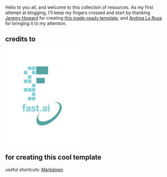 
Hello to you all, and welcome to this collection of resources. As my first attempt at blogging, I'll keep my fingers crossed and start by thanking [Jeremy Howard](https://twitter.com/jeremyphoward) for creating [this made-ready template](https://www.fast.ai/2020/01/16/fast_template), and [Andrea La Rosa](https://twitter.com/larosaandrea) for bringing it to my attention.

## credits to

![Image of fast.ai logo](images/logo.png)

## for creating this cool template


useful shortcuts: [Markdown](https://guides.github.com/features/mastering-markdown/)
